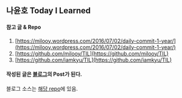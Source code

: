 ## 나윤호 Today I Learned 

#### 참고 글 & Repo
  1. [https://milooy.wordpress.com/2016/07/02/daily-commit-1-year/](https://milooy.wordpress.com/2016/07/02/daily-commit-1-year/)
  2. [https://github.com/milooy/TIL](https://github.com/milooy/TIL)
  3. [https://github.com/iamkyu/TIL](https://github.com/iamkyu/TIL)


#### 작성된 글은 [블로그](https://yoonhona.github.io/)의 Post가 된다.
블로그 소스는 [해당 repo](https://github.com/yoonhona/vue-ghpages-blog)에 있음. 